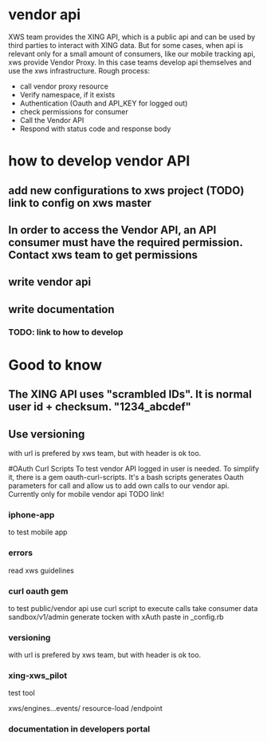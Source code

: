 # vendor api
XWS team provides the XING API,
which is a public api and can be used by third parties to interact with XING data.
But for some cases, when api is relevant only for a small amount of consumers,
like our mobile tracking api, xws provide Vendor Proxy.
In this case teams develop api themselves and use the xws infrastructure.
Rough process:
* call vendor proxy resource
* Verify namespace, if it exists
* Authentication (Oauth and API_KEY for logged out)
* check permissions for consumer
* Call the Vendor API
* Respond with status code and response body


# how to develop vendor API
## add new configurations to xws project  (TODO) link to config on xws master
## In order to access the Vendor API, an API consumer must have the required permission. Contact xws team to get permissions
## write vendor api
## write documentation

### TODO: link to how to develop

# Good to know
## The XING API uses "scrambled IDs". It is normal user id + checksum. "1234_abcdef"
## Use versioning
with url is prefered by xws team, but with header is ok too.

#OAuth Curl Scripts
To test vendor API logged in user is needed. To simplify it, there is a
gem oauth-curl-scripts. It's a bash scripts generates Oauth parameters for call and allow us to add own calls to our vendor api. Currently only for mobile vendor api TODO link!

### iphone-app #
to test mobile app

### errors ###

read xws guidelines


### curl oauth gem ####
to test public/vendor api use curl script to execute calls
take consumer data
sandbox/v1/admin
generate tocken with xAuth
paste in _config.rb

### versioning ###
with url is prefered by xws team, but with header is ok too.

### xing-xws_pilot ###
test tool


xws/engines...events/
resource-load /endpoint

### documentation in developers portal
